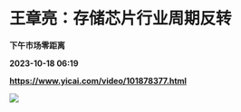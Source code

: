 # 王章亮：存储芯片行业周期反转
**下午市场零距离**

**2023-10-18 06:19**

**https://www.yicai.com/video/101878377.html**

![](http://imgcdn.yicai.com/vms-new/2023/10/f24e7f32-67bc-4427-a014-f735e06a839b_6NAT.jpg)